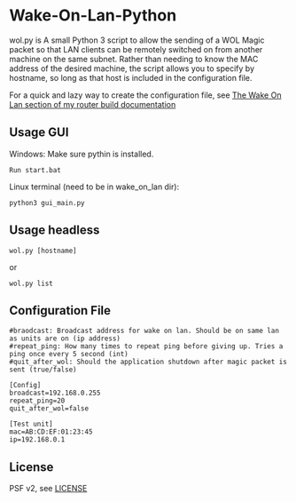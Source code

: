 Wake-On-Lan-Python
==================

wol.py is A small Python 3 script to allow the sending of a WOL Magic packet so that LAN clients can be remotely switched on from another machine on the same subnet. Rather than needing to know the MAC address of the desired machine, the script allows you to specify by hostname, so long as that host is included in the configuration file.

For a quick and lazy way to create the configuration file, see [The Wake On Lan section of my router build documentation](https://www.bentasker.co.uk/documentation/linux/258-usurping-the-bthomehub-with-a-raspberry-pi-part-three-routing-remote-administration-and-utilities#WakeOnLan)


Usage GUI
-------

Windows:
Make sure pythin is installed.

    Run start.bat

Linux terminal (need to be in wake_on_lan dir):

    python3 gui_main.py


Usage headless
-------

    wol.py [hostname]

or

    wol.py list



Configuration File
--------------------

    #braodcast: Broadcast address for wake on lan. Should be on same lan as units are on (ip address)
    #repeat_ping: How many times to repeat ping before giving up. Tries a ping once every 5 second (int)
    #quit_after_wol: Should the application shutdown after magic packet is sent (true/false)

    [Config]
    broadcast=192.168.0.255
    repeat_ping=20
    quit_after_wol=false

    [Test unit]
    mac=AB:CD:EF:01:23:45
    ip=192.168.0.1


    
    
License
--------

PSF v2, see [LICENSE](LICENSE)
